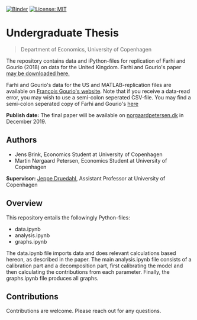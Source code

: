 [![Binder](https://mybinder.org/badge_logo.svg)](https://mybinder.org/v2/gh/martin-norgaard/thesis/master/)
[![License: MIT](https://img.shields.io/badge/License-MIT-yellow.svg)](https://opensource.org/licenses/MIT)

# Undergraduate Thesis
> Department of Economics, University of Copenhagen

The repository contains data and iPython-files for replication of Farhi and Gourio (2018) on data for the United Kingdom. Farhi and Gourio's paper <a href="https://www.brookings.edu/bpea-articles/accounting-for-macro-finance-trends-market-power-intangibles-and-risk-premia/">may be downloaded here.</a>

Farhi and Gourio's data for the US and MATLAB-replication files are available on <a href="https://drive.google.com/file/d/1BirmmvgcrsTRO3iiYpDqiSsJ06ETEBu2/view">Fran&ccedil;ois Gourio's website</a>. Note that if you receive a data-read error, you may wish to use a semi-colon seperated CSV-file. You may find a semi-colon seperated copy of Farhi and Gourio's <a href="http://www.norgaardpetersen.dk/thesis_files/FG_data_scsv.csv">here</a>

**Publish date:** The final paper will be available on <a href="http://www.norgaardpetersen.dk">norgaardpetersen.dk</a> in December 2019.

## Authors
- Jens Brink, Economics Student at University of Copenhagen
- Martin Nørgaard Petersen, Economics Student at University of Copenhagen

**Supervisor:** <a href="https://sites.google.com/view/jeppe-druedahl/">Jeppe Druedahl,</a> Assistant Professor at University of Copenhagen

## Overview
This repository entails the followingly Python-files:

- data.ipynb 
- analysis.ipynb
- graphs.ipynb

The data.ipynb file imports data and does relevant calculations based hereon, as described in the paper. The main analysis.ipynb file consists of a calibration part and a decomposition part, first calibrating the model and then calculating the contributions from each parameter. Finally, the graphs.ipynb file produces all graphs.

## Contributions
Contributions are welcome. Please reach out for any questions. 

